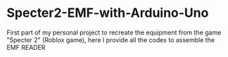 # Specter2-EMF-with-Arduino-Uno
First part of my personal project to recreate the equipment from the game "Specter 2" (Roblox game), here I provide all the codes to assemble the EMF READER
